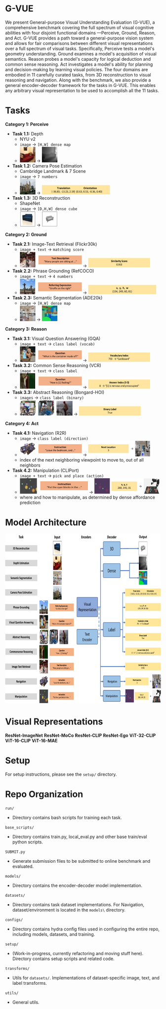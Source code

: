 # G-VUE

We present General-purpose Visual Understanding Evaluation (G-VUE), a comprehensive benchmark covering the full spectrum of visual cognitive abilities with four disjoint functional domains —Perceive, Ground, Reason, and Act. G-VUE provides a path toward a general-purpose vision system and allows for fair comparisons between different visual representations over a full spectrum of visual tasks. Specifically, Perceive tests a model's geometry understanding. Ground examines a model's acquisition of visual semantics. Reason probes a model's capacity for logical deduction and common sense reasoning. Act investigates a model's ability for planning and decision-making by learning visual policies. The four domains are embodied in 11 carefully curated tasks, from 3D reconstruction to visual reasoning and navigation. Along with the benchmark, we also provide a general encoder-decoder framework for the tasks in G-VUE. This enables any arbitrary visual representation to be used to accomplish all the 11 tasks. 


# Tasks

**Category 1: Perceive** 

* **Task 1.1:** Depth 
  * NYU v2
  * `image` → `[H,W] dense map `
  * <img src="https://github.com/wllmzhu/G-VUE/blob/main/github/readme/2-1.png" width="50" height="50"> → <img src="https://github.com/wllmzhu/G-VUE/blob/main/github/readme/2-2.png" width="50" height="50">
* **Task 1.2:** Camera Pose Estimation 
  * Cambridge Landmark & 7 Scene
  * `image` → `7 numbers `
  * <img src="https://github.com/wllmzhu/G-VUE/blob/main/github/readme/4-1.png" width="50" height="50"> → <img src="https://github.com/wllmzhu/G-VUE/blob/main/github/readme/4-2.png" width="220" height="30">
* **Task 1.3:** 3D Reconstruction
  * ShapeNet
  * `image` → `[D,H,W] dense cube `
  * <img src="https://github.com/wllmzhu/G-VUE/blob/main/github/readme/1-1.png" width="50" height="50"> → <img src="https://github.com/wllmzhu/G-VUE/blob/main/github/readme/1-2.png" width="50" height="50">

**Category 2: Ground** 

* **Task 2.1:** Image-Text Retrieval (Flickr30k)
  * `image + text` → `matching score`
  * <img src="https://github.com/wllmzhu/G-VUE/blob/main/github/readme/9-1.png" width="200" height="50"> → <img src="https://github.com/wllmzhu/G-VUE/blob/main/github/readme/9-2.png" width="200" height="30">
* **Task 2.2:** Phrase Grounding (RefCOCO)
  * `image + text` → `4 numbers`
  * <img src="https://github.com/wllmzhu/G-VUE/blob/main/github/readme/5-1.png" width="200" height="50"> → <img src="https://github.com/wllmzhu/G-VUE/blob/main/github/readme/5-2.png" width="220" height="30">
* **Task 2.3:** Semantic Segmentation (ADE20k)
  * `image` → `[H,W] dense map `
  * <img src="https://github.com/wllmzhu/G-VUE/blob/main/github/readme/3-1.png" width="50" height="50"> → <img src="https://github.com/wllmzhu/G-VUE/blob/main/github/readme/3-2.png" width="50" height="50">

**Category 3: Reason** 

* **Task 3.1:** Visual Question Answering (GQA)
  * `image + text` → `class label (vocab)`
  * <img src="https://github.com/wllmzhu/G-VUE/blob/main/github/readme/6-1.png" width="200" height="50"> → <img src="https://github.com/wllmzhu/G-VUE/blob/main/github/readme/6-2.png" width="200" height="30">
* **Task 3.2:** Common Sense Reasoning (VCR)
  * `image + text` → `class label`
  * <img src="https://github.com/wllmzhu/G-VUE/blob/main/github/readme/8-1.png" width="200" height="50"> → <img src="https://github.com/wllmzhu/G-VUE/blob/main/github/readme/8-2.png" width="200" height="30">
* **Task 3.3:** Abstract Reasoning (Bongard-HOI)
  * `images` → `class label (binary)`
  * <img src="https://github.com/wllmzhu/G-VUE/blob/main/github/readme/7-1.png" width="170" height="50"> → <img src="https://github.com/wllmzhu/G-VUE/blob/main/github/readme/7-2.png" width="200" height="30">

**Category 4: Act** 

* **Task 4.1:** Navigation (R2R)
  * `image` → `class label (direction)`
  * <img src="https://github.com/wllmzhu/G-VUE/blob/main/github/readme/10-1.png" width="200" height="50"> → <img src="https://github.com/wllmzhu/G-VUE/blob/main/github/readme/10-2.png" width="200" height="50">
  * index of the next neighboring viewpoint to move to, out of all neighbors
* **Task 4.2:** Manipulation (CLIPort)
  * `image + text` → `pick and place (action)`
  * <img src="https://github.com/wllmzhu/G-VUE/blob/main/github/readme/11-1.png" width="220" height="50"> → <img src="https://github.com/wllmzhu/G-VUE/blob/main/github/readme/11-2.png" width="210" height="50">
  * where and how to manipulate, as determined by dense affordance prediction

# Model Architecture

<img src="https://github.com/wllmzhu/G-VUE/blob/main/github/readme/framework_image.jpg" width="800" height="550">

# Visual Representations
**ResNet-ImageNet**
**ResNet-MoCo**
**ResNet-CLIP**
**ResNet-Ego**
**ViT-32-CLIP**
**ViT-16-CLIP**
**ViT-16-MAE**

# Setup

For setup instructions, please see the `setup/` directory.

# Repo Organization

`run/`

* Directory contains bash scripts for training each task.


`base_scripts/`

* Directory contains train.py, local_eval.py and other base train/eval python scripts.


`SUBMIT.py`

* Generate submission files to be submitted to online benchmark and evaluated.


`models/`

* Directory contains the encoder-decoder model implementation.


`datasets/`

* Directory contains task dataset implementations. For Navigation, dataset/environment is located in the `models\` directory.


`configs/`

* Directory contains hydra config files used in configuring the entire repo, including models, datasets, and training.


`setup/`

* (Work-in-progress, currently refactoring and moving stuff here). Directory contains setup scripts and related code.


`transforms/`

* Utils for `datasets/`. Implementations of dataset-specific image, text, and label transforms.


`utils/`

* General utils.




